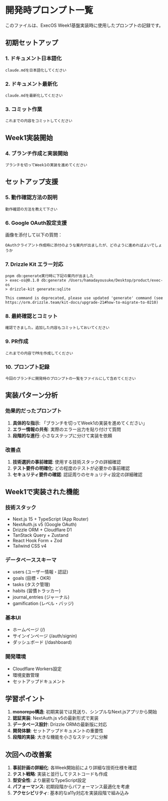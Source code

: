 # 開発時プロンプト一覧

このファイルは、ExecOS Week1基盤実装時に使用したプロンプトの記録です。

## 初期セットアップ

### 1. ドキュメント日本語化
```
claude.mdを日本語化してください
```

### 2. ドキュメント最新化
```
claude.mdを最新化してください
```

### 3. コミット作業
```
これまでの内容をコミットしてください
```

## Week1実装開始

### 4. ブランチ作成と実装開始
```
ブランチを切ってWeek1の実装を進めてください
```

## セットアップ支援

### 5. 動作確認方法の説明
```
動作確認の方法を教えて下さい
```

### 6. Google OAuth設定支援
画像を添付して以下の質問：
```
OAuthクライアント作成時に添付のような案内が出ましたが、どのように進めればよいでしょうか
```

### 7. Drizzle Kit エラー対応
```
pnpm db:generate実行時に下記の案内が出ました
> exec-os@0.1.0 db:generate /Users/hamadayousuke/Desktop/product/exec-os
> drizzle-kit generate:sqlite

This command is deprecated, please use updated 'generate' command (see https://orm.drizzle.team/kit-docs/upgrade-21#how-to-migrate-to-0210)
```

### 8. 最終確認とコミット
```
確認できました。追加した内容もコミットしておいてください
```

### 9. PR作成
```
これまでの内容でPRを作成してください
```

### 10. プロンプト記録
```
今回のブランチに開発時のプロンプトの一覧をファイルにして含めてください
```

## 実装パターン分析

### 効果的だったプロンプト
1. **具体的な指示**: 「ブランチを切ってWeek1の実装を進めてください」
2. **エラー情報の共有**: 実際のエラー出力を貼り付けて質問
3. **段階的な進行**: 小さなステップに分けて実装を依頼

### 改善点
1. **技術選択の事前確認**: 使用する技術スタックの詳細確認
2. **テスト要件の明確化**: どの程度のテストが必要かの事前確認
3. **セキュリティ要件の確認**: 認証周りのセキュリティ設定の詳細確認

## Week1で実装された機能

### 技術スタック
- Next.js 15 + TypeScript (App Router)
- NextAuth.js v5 (Google OAuth)
- Drizzle ORM + Cloudflare D1
- TanStack Query + Zustand
- React Hook Form + Zod
- Tailwind CSS v4

### データベーススキーマ
- users (ユーザー情報・認証)
- goals (目標・OKR)
- tasks (タスク管理)
- habits (習慣トラッカー)
- journal_entries (ジャーナル)
- gamification (レベル・バッジ)

### 基本UI
- ホームページ (/)
- サインインページ (/auth/signin)
- ダッシュボード (/dashboard)

### 開発環境
- Cloudflare Workers設定
- 環境変数管理
- セットアップドキュメント

## 学習ポイント

1. **monorepo構造**: 初期実装では見送り、シンプルなNext.jsアプリから開始
2. **認証実装**: NextAuth.js v5の最新形式で実装
3. **データベース設計**: Drizzle ORMの最新版に対応
4. **開発体験**: セットアップドキュメントの重要性
5. **段階的実装**: 大きな機能を小さなステップに分解

## 次回への改善案

1. **事前計画の詳細化**: 各Week開始前により詳細な技術仕様を確認
2. **テスト戦略**: 実装と並行してテストコードも作成
3. **型安全性**: より厳密なTypeScript設定
4. **パフォーマンス**: 初期段階からパフォーマンス最適化を考慮
5. **アクセシビリティ**: 基本的なa11y対応を実装段階で組み込み